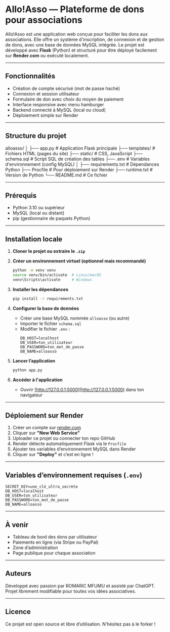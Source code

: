 
# Allo!Asso — Plateforme de dons pour associations

Allo!Asso est une application web conçue pour faciliter les dons aux associations. Elle offre un système d'inscription, de connexion et de gestion de dons, avec une base de données MySQL intégrée. Le projet est développé avec **Flask** (Python) et structuré pour être déployé facilement sur **Render.com** ou exécuté localement.

---

## Fonctionnalités

- Création de compte sécurisé (mot de passe haché)
- Connexion et session utilisateur
- Formulaire de don avec choix du moyen de paiement
- Interface responsive avec menu hamburger
- Backend connecté à MySQL (local ou cloud)
- Déploiement simple sur Render

---

## Structure du projet

alloasso/
│
├── app.py                  # Application Flask principale
├── templates/              # Fichiers HTML (pages du site)
├── static/                 # CSS, JavaScript
├── schema.sql              # Script SQL de création des tables
├── .env                    # Variables d'environnement (config MySQL)
│
├── requirements.txt        # Dépendances Python
├── Procfile                # Pour déploiement sur Render
├── runtime.txt             # Version de Python
└── README.md               # Ce fichier

---

## Prérequis

- Python 3.10 ou supérieur
- MySQL (local ou distant)
- pip (gestionnaire de paquets Python)

---

## Installation locale

1. **Cloner le projet ou extraire le `.zip`**

2. **Créer un environnement virtuel (optionnel mais recommandé)**
   ```bash
   python -m venv venv
   source venv/bin/activate  # Linux/macOS
   venv\Scripts\activate     # Windows
   ```

3. **Installer les dépendances**
   ```bash
   pip install -r requirements.txt
   ```

4. **Configurer la base de données**

   - Créer une base MySQL nommée `alloasso` (ou autre)
   - Importer le fichier `schema.sql`
   - Modifier le fichier `.env` :
     ```
     DB_HOST=localhost
     DB_USER=ton_utilisateur
     DB_PASSWORD=ton_mot_de_passe
     DB_NAME=alloasso
     ```

5. **Lancer l’application**
   ```bash
   python app.py
   ```

6. **Accéder à l'application**
   - Ouvrir [http://127.0.0.1:5000](http://127.0.0.1:5000) dans ton navigateur

---

## Déploiement sur Render

1. Créer un compte sur [render.com](https://render.com)
2. Cliquer sur **"New Web Service"**
3. Uploader ce projet ou connecter ton repo GitHub
4. Render détecte automatiquement Flask via le `Procfile`
5. Ajouter tes variables d’environnement MySQL dans Render
6. Cliquer sur **"Deploy"** et c’est en ligne !

---

## Variables d’environnement requises (`.env`)

```
SECRET_KEY=une_clé_ultra_secrète
DB_HOST=localhost
DB_USER=ton_utilisateur
DB_PASSWORD=ton_mot_de_passe
DB_NAME=alloasso
```

---

## À venir

- Tableau de bord des dons par utilisateur
- Paiements en ligne (via Stripe ou PayPal)
- Zone d’administration
- Page publique pour chaque association

---

## Auteurs

Développé avec passion par ROMARIC MFUMU et assisté par ChatGPT.  
Projet librement modifiable pour toutes vos idées associatives.

---

## Licence

Ce projet est open source et libre d’utilisation. N’hésitez pas à le forker !
